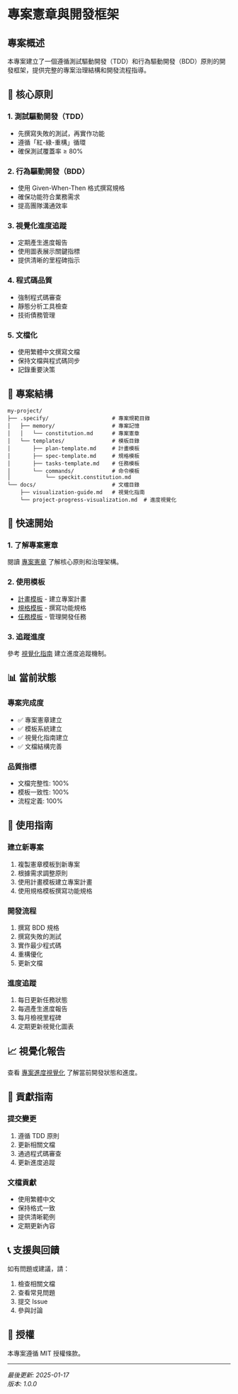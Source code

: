 # 專案憲章與開發框架

## 專案概述

本專案建立了一個遵循測試驅動開發（TDD）和行為驅動開發（BDD）原則的開發框架，提供完整的專案治理結構和開發流程指導。

## 🎯 核心原則

### 1. 測試驅動開發（TDD）
- 先撰寫失敗的測試，再實作功能
- 遵循「紅-綠-重構」循環
- 確保測試覆蓋率 ≥ 80%

### 2. 行為驅動開發（BDD）
- 使用 Given-When-Then 格式撰寫規格
- 確保功能符合業務需求
- 提高團隊溝通效率

### 3. 視覺化進度追蹤
- 定期產生進度報告
- 使用圖表展示關鍵指標
- 提供清晰的里程碑指示

### 4. 程式碼品質
- 強制程式碼審查
- 靜態分析工具檢查
- 技術債務管理

### 5. 文檔化
- 使用繁體中文撰寫文檔
- 保持文檔與程式碼同步
- 記錄重要決策

## 📁 專案結構

```
my-project/
├── .specify/                    # 專案規範目錄
│   ├── memory/                  # 專案記憶
│   │   └── constitution.md      # 專案憲章
│   └── templates/               # 模板目錄
│       ├── plan-template.md     # 計畫模板
│       ├── spec-template.md     # 規格模板
│       ├── tasks-template.md    # 任務模板
│       └── commands/            # 命令模板
│           └── speckit.constitution.md
└── docs/                        # 文檔目錄
    ├── visualization-guide.md   # 視覺化指南
    └── project-progress-visualization.md  # 進度視覺化
```

## 🚀 快速開始

### 1. 了解專案憲章
閱讀 [專案憲章](.specify/memory/constitution.md) 了解核心原則和治理架構。

### 2. 使用模板
- [計畫模板](.specify/templates/plan-template.md) - 建立專案計畫
- [規格模板](.specify/templates/spec-template.md) - 撰寫功能規格
- [任務模板](.specify/templates/tasks-template.md) - 管理開發任務

### 3. 追蹤進度
參考 [視覺化指南](docs/visualization-guide.md) 建立進度追蹤機制。

## 📊 當前狀態

### 專案完成度
- ✅ 專案憲章建立
- ✅ 模板系統建立
- ✅ 視覺化指南建立
- ✅ 文檔結構完善

### 品質指標
- 文檔完整性: 100%
- 模板一致性: 100%
- 流程定義: 100%

## 🔧 使用指南

### 建立新專案
1. 複製憲章模板到新專案
2. 根據需求調整原則
3. 使用計畫模板建立專案計畫
4. 使用規格模板撰寫功能規格

### 開發流程
1. 撰寫 BDD 規格
2. 撰寫失敗的測試
3. 實作最少程式碼
4. 重構優化
5. 更新文檔

### 進度追蹤
1. 每日更新任務狀態
2. 每週產生進度報告
3. 每月檢視里程碑
4. 定期更新視覺化圖表

## 📈 視覺化報告

查看 [專案進度視覺化](docs/project-progress-visualization.md) 了解當前開發狀態和進度。

## 🤝 貢獻指南

### 提交變更
1. 遵循 TDD 原則
2. 更新相關文檔
3. 通過程式碼審查
4. 更新進度追蹤

### 文檔貢獻
- 使用繁體中文
- 保持格式一致
- 提供清晰範例
- 定期更新內容

## 📞 支援與回饋

如有問題或建議，請：
1. 檢查相關文檔
2. 查看常見問題
3. 提交 Issue
4. 參與討論

## 📄 授權

本專案遵循 MIT 授權條款。

---

*最後更新: 2025-01-17*  
*版本: 1.0.0*
